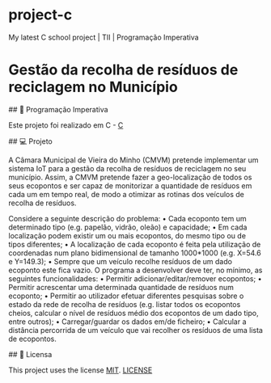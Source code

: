 # project-c
My latest C school project | TII | Programação Imperativa

# Gestão da recolha de resíduos de reciclagem no Município

## :rocket: Programação Imperativa

Este projeto foi realizado em C
- [C](https://docs.microsoft.com/en-us/dotnet/c/)

## 💻 Projeto

A Câmara Municipal de Vieira do Minho (CMVM) pretende implementar um sistema IoT para a gestão da recolha de resíduos de reciclagem no seu município. Assim, a CMVM pretende fazer a geo-localização de todos os seus ecopontos e ser capaz de monitorizar a quantidade de resíduos em cada um em tempo real, de modo a otimizar as rotinas dos veículos de recolha de resíduos.

Considere a seguinte descrição do problema:
  • Cada ecoponto tem um determinado tipo (e.g. papelão, vidrão, oleão) e capacidade;
  • Em cada localização podem existir um ou mais ecopontos, do mesmo tipo ou de tipos diferentes;
  • A localização de cada ecoponto é feita pela utilização de coordenadas num plano bidimensional de tamanho 1000*1000 (e.g. X=54.6 e Y=149.3);
  • Sempre que um veículo recolhe resíduos de um dado ecoponto este fica vazio.
  O programa a desenvolver deve ter, no mínimo, as seguintes funcionalidades:
    • Permitir adicionar/editar/remover ecopontos;
    • Permitir acrescentar uma determinada quantidade de resíduos num ecoponto;
    • Permitir ao utilizador efetuar diferentes pesquisas sobre o estado da rede de recolha de resíduos (e.g. listar todos os ecopontos cheios, calcular o nível de resíduos médio        dos ecopontos de um dado tipo, entre outros);
    • Carregar/guardar os dados em/de ficheiro;
    • Calcular a distância percorrida de um veículo que vai recolher os resíduos de uma lista de ecopontos.

## 📃 Licensa

This project uses the license [MIT][mit]. [LICENSE](https://github.com/TerritorialBreak5/project-c/blob/main/LICENSE)

[mit]:https://opensource.org/licenses/MIT
